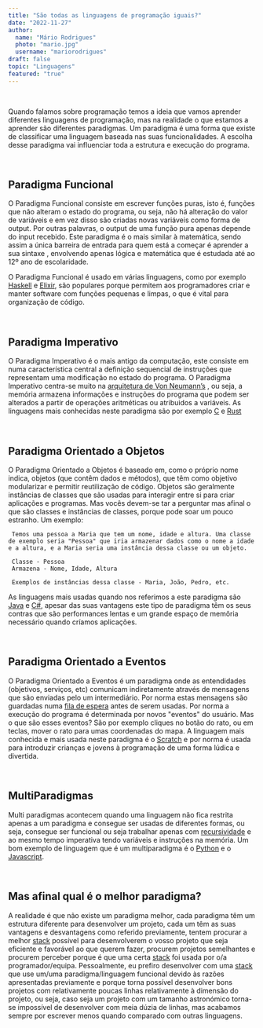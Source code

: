 ```yaml
---
title: "São todas as linguagens de programação iguais?"
date: "2022-11-27"
author:
  name: "Mário Rodrigues"
  photo: "mario.jpg"
  username: "mariorodrigues"
draft: false
topic: "Linguagens"
featured: "true"
---
```


&nbsp;

Quando falamos sobre programação temos a ideia que vamos aprender diferentes linguagens de programação, mas na realidade o que estamos a aprender são diferentes paradigmas. Um paradigma é uma forma que existe de classificar uma linguagem baseada nas suas funcionalidades. A escolha desse paradigma vai influenciar toda a estrutura e execução do programa.

&nbsp;

## Paradigma Funcional

O Paradigma Funcional consiste em escrever funções puras, isto é, funções que não alteram o estado do programa, ou seja, não há alteração do valor de variáveis e em vez disso são criadas novas variáveis como forma de output. Por outras palavras, o output de uma função pura apenas depende do input recebido.
Este paradigma é o mais similar à matemática, sendo assim a única barreira de entrada para quem está a começar é aprender a sua sintaxe , envolvendo apenas lógica e matemática que é estudada até ao 12º ano de escolaridade.

O Paradigma Funcional é usado em várias linguagens, como por exemplo [Haskell](https://www.youtube.com/watch?v=Qa8IfEeBJqk) e [Elixir](https://www.youtube.com/watch?v=R7t7zca8SyM), são populares porque permitem aos programadores criar e manter software com funções pequenas e limpas, o que é vital para organização de código.

&nbsp;

## Paradigma Imperativo

O Paradigma Imperativo é o mais antigo da computação, este consiste em numa característica central a definição sequencial de instruções que representam uma modificação no estado do programa. O Paradigma Imperativo centra-se muito na [arquitetura de Von Neumann’s](https://www.youtube.com/watch?v=tZ5W2LpdcEw) , ou seja, a memória armazena informações e instruções do programa que podem ser alterados a partir de operações aritméticas ou atribuidos a variáveis.
As linguagens mais conhecidas neste paradigma são por exemplo [C](https://www.youtube.com/watch?v=U3aXWizDbQ4) e [Rust](https://www.youtube.com/watch?v=5C_HPTJg5ek)

&nbsp;

## Paradigma Orientado a Objetos

O Paradigma Orientado a Objetos é baseado em, como o próprio nome indica, objetos (que contêm dados e métodos), que têm como objetivo modularizar e permitir reutilização de código. Objetos são geralmente instâncias de classes que são usadas para interagir entre si para criar aplicações e programas.
Mas vocês devem-se tar a perguntar mas afinal o que são classes e instâncias de classes, porque pode soar um pouco estranho.
Um exemplo:

```
 Temos uma pessoa a Maria que tem um nome, idade e altura. Uma classe de exemplo seria "Pessoa" que iria armazenar dados como o nome a idade e a altura, e a Maria seria uma instância dessa classe ou um objeto.

 Classe - Pessoa
 Armazena - Nome, Idade, Altura

 Exemplos de instâncias dessa classe - Maria, João, Pedro, etc.
```

As linguagens mais usadas quando nos referimos a este paradigma são [Java](https://www.youtube.com/watch?v=l9AzO1FMgM8) e [C#](https://www.youtube.com/watch?v=ravLFzIguCM), apesar das suas vantagens este tipo de paradigma têm os seus contras que são performances lentas e um grande espaço de memôria necessário quando críamos aplicações.

&nbsp;

## Paradigma Orientado a Eventos

O Paradigma Orientado a Eventos é um paradigma onde as entendidades (objetivos, serviços, etc) comunicam indiretamente através de mensagens que são enviadas pelo um intermediário. Por norma estas mensagens são guardadas numa [fila de espera](https://www.youtube.com/watch?v=QCb6k2nik5k) antes de serem usadas. Por norma a execução do programa é determinada por novos "eventos" do usuário.
Mas o que são esses eventos? São por exemplo cliques no botão do rato, ou em teclas, mover o rato para umas coordenadas do mapa.
A linguagem mais conhecida e mais usada neste paradigma é o [Scratch](https://www.youtube.com/watch?v=B1JoK3Vgd_w) e por norma é usada para introduzir crianças e jovens à programação de uma forma lúdica e divertida.

&nbsp;

## MultiParadigmas

Multi paradigmas acontecem quando uma linguagem não fica restrita apenas a um paradigma e consegue ser usadas de diferentes formas, ou seja, consegue ser funcional ou seja trabalhar apenas com [recursividade](https://www.youtube.com/watch?v=NKymAD4pJZI) e ao mesmo tempo imperativa tendo variáveis e instruções na memória.
Um bom exemplo de linguagem que é um multiparadigma é o [Python](https://www.youtube.com/watch?v=x7X9w_GIm1s) e o [Javascript](https://www.youtube.com/watch?v=DHjqpvDnNGE).

&nbsp;

## Mas afinal qual é o melhor paradigma?

A realidade é que não existe um paradigma melhor, cada paradigma têm um estrutura diferente para desenvolver um projeto, cada um têm as suas vantagens e desvantagens como referido previamente, tentem procurar a melhor [stack](https://blog.betrybe.com/tecnologia/stack-tecnologico/) possível para desenvolverem o vosso projeto que seja eficiente e favorável ao que querem fazer, procurem projetos semelhantes e procurem perceber porque é que uma certa [stack](https://blog.betrybe.com/tecnologia/stack-tecnologico/) foi usada por o/a programador/equipa.
Pessoalmente, eu prefiro desenvolver com uma [stack](https://blog.betrybe.com/tecnologia/stack-tecnologico/) que use um/uma paradigma/linguagem funcional devido às razões apresentadas previamente e porque torna possível desenvolver bons projetos com relativamente poucas linhas relativamente à dimensão do projeto, ou seja, caso seja um projeto com um tamanho astronómico torna-se impossível de desenvolver com meia dúzia de linhas, mas acabamos sempre por escrever menos quando comparado com outras linguagens.

&nbsp;
